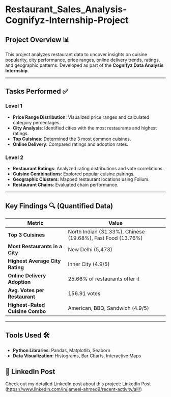 # Restaurant_Sales_Analysis-Cognifyz-Internship-Project

## Project Overview 📊
This project analyzes restaurant data to uncover insights on cuisine popularity, city performance, price ranges, online delivery trends, ratings, and geographic patterns. Developed as part of the **Cognifyz Data Analysis Internship**.

---

## Tasks Performed ✅
### Level 1
- **Price Range Distribution**: Visualized price ranges and calculated category percentages.
- **City Analysis**: Identified cities with the most restaurants and highest ratings.
- **Top Cuisines**: Determined the 3 most common cuisines.
- **Online Delivery**: Compared ratings and adoption rates.

### Level 2
- **Restaurant Ratings**: Analyzed rating distributions and vote correlations.
- **Cuisine Combinations**: Explored popular cuisine pairings.
- **Geographic Clusters**: Mapped restaurant locations using Folium.
- **Restaurant Chains**: Evaluated chain performance.

---

## Key Findings 🔍 (Quantified Data)
| Metric | Value |
|--------|-------|
| **Top 3 Cuisines** | North Indian (31.33%), Chinese (19.68%), Fast Food (13.76%) |
| **Most Restaurants in a City** | New Delhi (5,473) |
| **Highest Average City Rating** | Inner City (4.9/5) |
| **Online Delivery Adoption** | 25.66% of restaurants offer it |
| **Avg. Votes per Restaurant** | 156.91 votes |
| **Highest-Rated Cuisine Combo** | American, BBQ, Sandwich (4.9/5) |

---

## Tools Used 🛠️
- **Python Libraries**: Pandas, Matplotlib, Seaborn
- **Data Visualization**: Histograms, Bar Charts, Interactive Maps

## 🔗 LinkedIn Post
Check out my detailed LinkedIn post about this project: 
LinkedIn Post (https://www.linkedin.com/in/jameel-ahmed9/recent-activity/all/)
